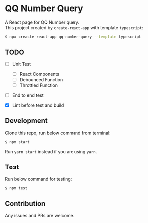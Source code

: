 # QQ Number Query

A React page for QQ Number query. \
This project created by `create-react-app` with template `typescript`:

```bash
$ npx creaste-react-app qq-number-query --template typescript
```

## TODO

- [ ] Unit Test
	- [ ] React Components
	- [ ] Debounced Function
	- [ ] Throttled Function
- [ ] End to end test
- [x] Lint before test and build


## Development

Clone this repo, run below command from terminal:

```bash
$ npm start
```

Run `yarn start` instead if you are using `yarn`.


## Test

Run below command for testing:

```bash
$ npm test
```


## Contribution

Any issues and PRs are welcome.
